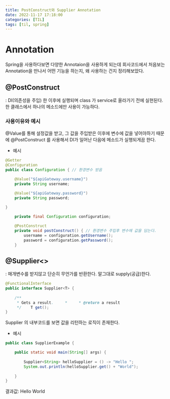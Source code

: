 ```yaml
---
title: PostConstruct와 Supplier Annotation
date: 2022-11-17 17:18:00
categories: [TIL]
tags: [til, spring]  
---
```


# Annotation
Spring을 사용하다보면 다양한 Annotaion을 사용하게 되는데 회사코드에서 처음보는 Annotation을 만나서 어떤 기능을 하는지, 왜 사용하는 건지 정리해보았다.

## @PostConstruct
: DI(의존성을 주입) 한 이후에 실행되며 class 가 service로 올라가기 전에 실현된다.
한 클래스에서 하나의 메소드에만 사용이 가능하다.

### 사용이유와 예시
@Value를 통해 설정값을 받고, 그 값을 주입받은 이후에 변수에 값을 넣어야하기 때문에 @PostConstruct 를 사용해서 DI가 일어난 다음에 메소드가 실행되게끔 한다.

- 예시

```java
@Getter
@Configuration
public class Configuration { // 환경변수 받음

	@Value("${apiGateway.username}")
	private String username;

	@Value("${apiGateway.password}")
	private String password;
	
}
```

```java
	private final Configuration configuration;

	@PostConstruct
	private void postConstruct() { // 환경변수 주입후 변수에 값을 담는다.
		username = configuration.getUsername();
		password = configuration.getPassword();
	}
```

## @Supplier<>
: 매개변수를 받지않고 단순히 무언가를 반환한다. 말그대로 supply(공급)한다.

```java
@FunctionalInterface  
public interface Supplier<T> {  
  
    /**  
     * Gets a result.     *     * @return a result  
     */    T get();  
}
```

Supplier 의 내부코드를 보면 값을 리턴하는 로직이 존재한다.

- 예시
```java
public class SupplierExample {

	public static void main(String[] args) { 
		
		Supplier<String> helloSupplier = () -> "Hello "; 
		System.out.println(helloSupplier.get() + "World"); 
		
	}
}
```

결과값: Hello World